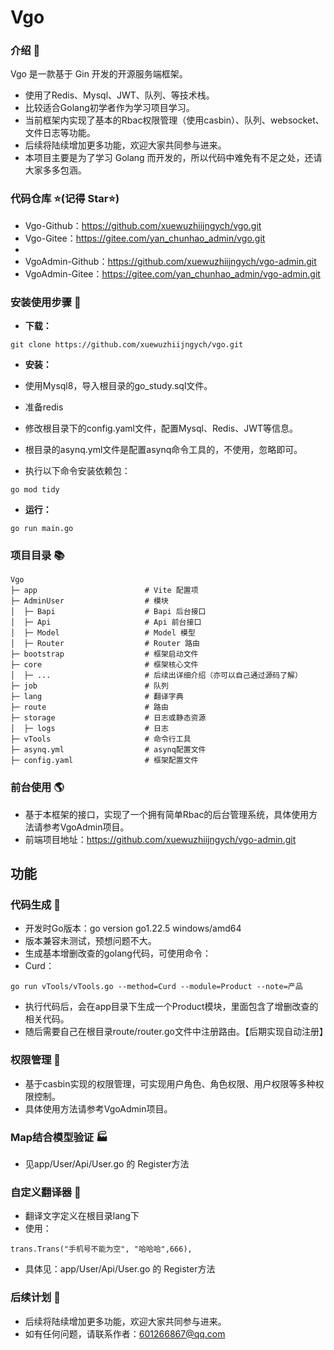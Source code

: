 # Vgo

### 介绍 📖

Vgo 是一款基于 Gin 开发的开源服务端框架。
- 使用了Redis、Mysql、JWT、队列、等技术栈。
- 比较适合Golang初学者作为学习项目学习。
- 当前框架内实现了基本的Rbac权限管理（使用casbin）、队列、websocket、文件日志等功能。
- 后续将陆续增加更多功能，欢迎大家共同参与进来。
- 本项目主要是为了学习 Golang 而开发的，所以代码中难免有不足之处，还请大家多多包涵。

### 代码仓库 ⭐(记得 Star⭐)

- Vgo-Github：https://github.com/xuewuzhiijngych/vgo.git
- Vgo-Gitee：https://gitee.com/yan_chunhao_admin/vgo.git
- 
- VgoAdmin-Github：https://github.com/xuewuzhiijngych/vgo-admin.git
- VgoAdmin-Gitee：https://gitee.com/yan_chunhao_admin/vgo-admin.git

### 安装使用步骤 📔

- **下载：**

```shell
git clone https://github.com/xuewuzhiijngych/vgo.git
```

- **安装：**

- 使用Mysql8，导入根目录的go_study.sql文件。
- 准备redis
- 修改根目录下的config.yaml文件，配置Mysql、Redis、JWT等信息。
- 根目录的asynq.yml文件是配置asynq命令工具的，不使用，忽略即可。
- 执行以下命令安装依赖包：

```shell
go mod tidy
```

- **运行：**

```shell
go run main.go
```

### 项目目录 📚

```shell
Vgo
├─ app                        # Vite 配置项
├─ AdminUser                  # 模块
│  ├─ Bapi                    # Bapi 后台接口
│  ├─ Api                     # Api 前台接口
│  ├─ Model                   # Model 模型
│  ├─ Router                  # Router 路由
├─ bootstrap                  # 框架启动文件
├─ core                       # 框架核心文件
│  ├─ ...                     # 后续出详细介绍（亦可以自己通过源码了解）
├─ job                        # 队列
├─ lang                       # 翻译字典
├─ route                      # 路由
├─ storage                    # 日志或静态资源
│  ├─ logs                    # 日志
├─ vTools                     # 命令行工具
├─ asynq.yml                  # asynq配置文件
├─ config.yaml                # 框架配置文件
```

### 前台使用 🌎
- 基于本框架的接口，实现了一个拥有简单Rbac的后台管理系统，具体使用方法请参考VgoAdmin项目。
- 前端项目地址：https://github.com/xuewuzhiijngych/vgo-admin.git

## 功能
### 代码生成 🏢
- 开发时Go版本：go version go1.22.5 windows/amd64
- 版本兼容未测试，预想问题不大。
- 生成基本增删改查的golang代码，可使用命令：
- Curd：
```shell
go run vTools/vTools.go --method=Curd --module=Product --note=产品
```
- 执行代码后，会在app目录下生成一个Product模块，里面包含了增删改查的相关代码。
- 随后需要自己在根目录route/router.go文件中注册路由。【后期实现自动注册】

### 权限管理 🔐
- 基于casbin实现的权限管理，可实现用户角色、角色权限、用户权限等多种权限控制。
- 具体使用方法请参考VgoAdmin项目。

### Map结合模型验证 🏭
- 见app/User/Api/User.go 的  Register方法

### 自定义翻译器 📝
- 翻译文字定义在根目录lang下
- 使用：
```shell
trans.Trans("手机号不能为空", "哈哈哈",666),
```
- 具体见：app/User/Api/User.go 的  Register方法

### 后续计划 🔮
- 后续将陆续增加更多功能，欢迎大家共同参与进来。
- 如有任何问题，请联系作者：<601266867@qq.com>